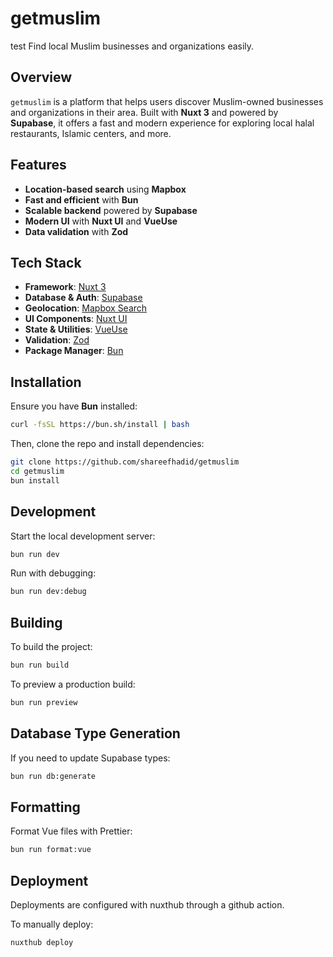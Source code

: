 # getmuslim
test
Find local Muslim businesses and organizations easily.

## Overview

`getmuslim` is a platform that helps users discover Muslim-owned businesses and organizations in their area. Built with **Nuxt 3** and powered by **Supabase**, it offers a fast and modern experience for exploring local halal restaurants, Islamic centers, and more.

## Features

- **Location-based search** using **Mapbox**
- **Fast and efficient** with **Bun**
- **Scalable backend** powered by **Supabase**
- **Modern UI** with **Nuxt UI** and **VueUse**
- **Data validation** with **Zod**

## Tech Stack

- **Framework**: [Nuxt 3](https://nuxt.com/)
- **Database & Auth**: [Supabase](https://supabase.com/)
- **Geolocation**: [Mapbox Search](https://www.mapbox.com/)
- **UI Components**: [Nuxt UI](https://ui.nuxt.com/)
- **State & Utilities**: [VueUse](https://vueuse.org/)
- **Validation**: [Zod](https://zod.dev/)
- **Package Manager**: [Bun](https://bun.sh/)

## Installation

Ensure you have **Bun** installed:

```sh
curl -fsSL https://bun.sh/install | bash
```

Then, clone the repo and install dependencies:

```sh
git clone https://github.com/shareefhadid/getmuslim
cd getmuslim
bun install
```

## Development

Start the local development server:

```sh
bun run dev
```

Run with debugging:

```sh
bun run dev:debug
```

## Building

To build the project:

```sh
bun run build
```

To preview a production build:

```sh
bun run preview
```

## Database Type Generation

If you need to update Supabase types:

```sh
bun run db:generate
```

## Formatting

Format Vue files with Prettier:

```sh
bun run format:vue
```

## Deployment

Deployments are configured with nuxthub through a github action.

To manually deploy:

```sh
nuxthub deploy
```
